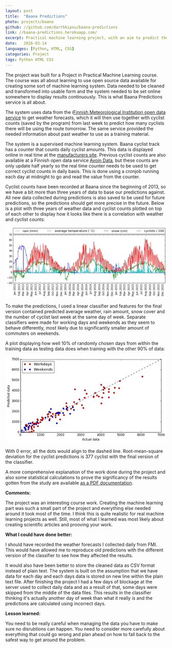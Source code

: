 ```yaml
---
layout: post
title:  "Baana Predictions"
photo: projects/baana
github: //github.com/darthkipsu/baana-predictions
link: //baana-predictions.herokuapp.com/
excerpt: Practical machine learning project, with an aim to predict the number of cyclists using Baana cyclist route daily.
date:   2016-03-14
languages: [Python, HTML, CSS]
categories: Project
tags: Python HTML CSS
---
```


The project was built for a Project in Practical Machine Learning course. The course was all about learning to use open source data available for creating some sort of machine learning system. Data needed to be cleaned and transformed into usable form and the system needed to be set online somewhere to display results continuously. This is what Baana Predictions service is all about.

The system uses data from the i[Finnish Meteorological Institution open data service](//en.ilmatieteenlaitos.fi/open-data) to get weather forecasts, which it will then use together with cyclist counts (saved by the program) from last week to predict how many cyclists there will be using the route tomorrow. The same service provided the needed information about past weather to use as a training material.

The system is a supervised machine learning system. Baana cyclist track has a counter that counts daily cyclist amounts. This data is displayed online in real time at the [manufacturers site](//www1.infracontrol.com/cykla/barometer/barometer_fi.asp?system=helsinki&mode=day). Previous cyclist counts are also available at a Finnish open data service [Avoin Data](//www.avoindata.fi/data/fi/dataset/helsingin-pyorailijamaarat), but these counts are only update half yearly so the real time counter needs to be used to get correct cyclist counts in daily basis. This is done using a cronjob running each day at midnight to go and read the value from the counter.

Cyclist counts have been recorded at Baana since the beginning of 2013, so we have a bit more than three years of data to base our predictions against. All new data collected during predictions is also saved to be used for future predictions, so the predictions should get more precise in the future. Below is a plot with three years of weather data and cyclist counts plotted on top of each other to display how it looks like there is a correlation with weather and cyclist counts:

![weather and cyclists](/images/projects/baana2.jpg)

To make the predictions, I used a linear classifier and features for the final version contained predicted average weather, rain amount, snow cover and the number of cyclist last week at the same day of week. Separate classifiers were made for working days and weekends as they seem to behave differently, most likely due to significantly smaller amount of commuters on weekends.

A plot displaying how well 10% of randomly chosen days from within the training data as testing data does when training with the other 90% of data:

![test error](/images/projects/baana3.jpg)

With 0 error, all the dots would align to the dashed line. Root-mean-square deviation for the cyclist predictions is 377 cyclist with the final version of the classifier.

A more comprehensive explanation of the work done during the project and also some statistical calculations to prove the significancy of the results gotten from the study are available [as a PDF documentation](/assets/ppml.pdf).

**Comments:**

The project was an interesting course work. Creating the machine learning part was such a small part of the project and everything else needed around it took most of the time. I think this is quite realistic for real machine learning projects as well. Still, most of what I learned was most likely about creating scientific articles and prooving your work.

**What I could have done better:**

I should have recorded the weather forecasts I collected daily from FMI. This would have allowed me to reproduce old predictions with the different version of the classifier to see how they affected the results.

It would also have been better to store the cleaned data as CSV format instead of plain text. The system is built on the assumption that we have data for each day and each days data is stored on new line within the plain text file. After finishing the project I had a few days of blockage at the server used to collect daily data and as a result of that, some days were skipped from the middle of the data files. This results in the classifier thinking it's actually another day of week than what it really is and the predictions are calculated using incorrect days.

**Lesson learned:**

You need to be really careful when managing the data you have to make sure no disrubtions can happen. You need to consider more carefully about everything that could go wrong and plan ahead on how to fall back to the safest way to get around the problem.

